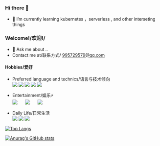 ### Hi there 👋

<!--
**wenchajun/wenchajun** is a ✨ _special_ ✨ repository because its `README.md` (this file) appears on your GitHub profile.

Here are some ideas to get you started:

- 🔭 I’m currently working on ...
- 🌱 I’m currently learning ...
- 👯 I’m looking to collaborate on ...
- 🤔 I’m looking for help with ...
- 💬 Ask me about ...
- 📫 How to reach me: ...
- 😄 Pronouns: ...
- ⚡ Fun fact: ...
-->
- 🌱 I’m currently learning kubernetes ，serverless , and other interseting things

### Welcome!/欢迎!/
- 💬 Ask me about ..
- Contact me at/联系方式/ 995729579@qq.com

#### Hobbies/爱好
- Preferred language and technics/语言与技术倾向<br>
![](https://img.shields.io/badge/-Golang-blue) 
![](https://img.shields.io/badge/-Kubernetes-blue)
![](https://img.shields.io/badge/-serverless-blue)
![](https://img.shields.io/badge/-边缘计算-blue)
![](https://img.shields.io/badge/-logging-blue)
- Entertainment/娱乐⚡ <br> 
![](https://img.shields.io/badge/-LOLM-yellow)&ensp;&ensp;&ensp;
![](https://img.shields.io/badge/-宝可梦阿尔宙斯-yellow)&ensp;&ensp;&ensp;
![](https://img.shields.io/badge/-极乐迪斯科-yellow)&ensp;&ensp;

- Daily Life/日常生活<br>
![](https://img.shields.io/badge/历史-brightgreen)
![](https://img.shields.io/badge/政治-brightgreen)
![](https://img.shields.io/badge/asoul-brightgreen)

[![Top Langs](https://github-readme-stats.vercel.app/api/top-langs/?username=wenchajun&theme=dark&layout=compact&langs_count=10)](https://github.com/anuraghazra/github-readme-stats)

[![Anurag's GitHub stats](https://github-readme-stats.vercel.app/api?username=wenchajun)](https://github.com/anuraghazra/github-readme-stats)

